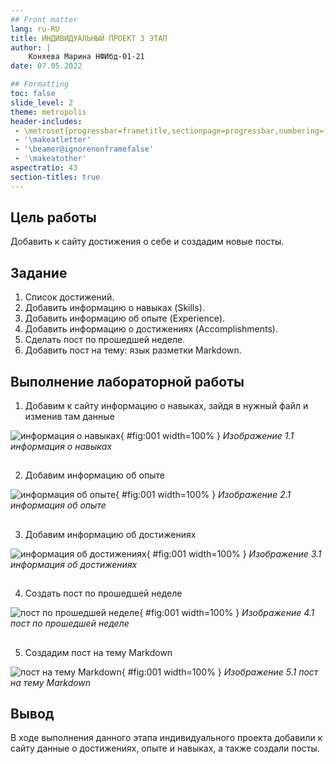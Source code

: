 ```yaml
---
## Front matter
lang: ru-RU
title: ИНДИВИДУАЛЬНЫЙ ПРОЕКТ 3 ЭТАП
author: |
    Коняева Марина НФИбд-01-21
date: 07.05.2022

## Formatting
toc: false
slide_level: 2
theme: metropolis
header-includes: 
 - \metroset{progressbar=frametitle,sectionpage=progressbar,numbering=fraction}
 - '\makeatletter'
 - '\beamer@ignorenonframefalse'
 - '\makeatother'
aspectratio: 43
section-titles: true
---
```


## Цель работы

Добавить к сайту достижения о себе и создадим новые посты.

## Задание

1. Список достижений.
2. Добавить информацию о навыках (Skills).
3. Добавить информацию об опыте (Experience).
4. Добавить информацию о достижениях (Accomplishments).
5. Сделать пост по прошедшей неделе.
6. Добавить пост на тему: язык разметки Markdown.

## Выполнение лабораторной работы

1. Добавим к сайту информацию о навыках, зайдя в нужный файл и изменив там данные

![информация о навыках](image/id3.1.png){ #fig:001 width=100% }
*Изображение 1.1 информация о навыках*

##

2. Добавим информацию об опыте 

![информация об опыте](image/id3.2.png){ #fig:001 width=100% }
*Изображение 2.1 информация об опыте*

##

3. Добавим информацию об достижениях

![информация об достижениях](image/id3.3.png){ #fig:001 width=100% }
*Изображение 3.1 информация об достижениях*

##

4. Создать пост по прошедшей неделе

![пост по прошедшей неделе](image/id3.4.png){ #fig:001 width=100% }
*Изображение 4.1 пост по прошедшей неделе*

##

5. Создадим пост на тему Markdown

![пост на тему Markdown](image/id3.5.png){ #fig:001 width=100% }
*Изображение 5.1 пост на тему Markdown*

## Вывод

В ходе выполнения данного этапа индивидуального проекта добавили к сайту данные о достижениях, опыте и навыках, а также создали посты.